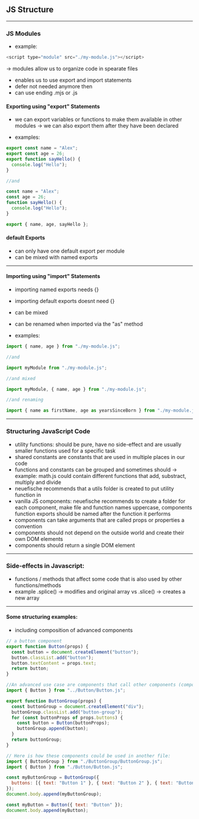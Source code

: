 ## JS Structure

---

### JS Modules

- example:

```javascript
<script type="module" src="./my-module.js"></script>
```

-> modules allow us to organize code in spearate files

- enables us to use export and import statements
- defer not needed anymore then
- can use ending .mjs or .js

#### Exporting using "export" Statements

- we can export variables or functions to make them available in other modules
  -> we can also export them after they have been declared

- examples:

```javascript
export const name = "Alex";
export const age = 26;
export function sayHello() {
  console.log("Hello");
}

//and

const name = "Alex";
const age = 26;
function sayHello() {
  console.log("Hello");
}

export { name, age, sayHello };
```

#### default Exports

- can only have one default export per module
- can be mixed with named exports

---

#### Importing using "import" Statements

- importing named exports needs {}
- importing default exports doesnt need {}
- can be mixed
- can be renamed when imported via the "as" method

- examples:

```javascript
import { name, age } from "./my-module.js";

//and

import myModule from "./my-module.js";

//and mixed

import myModule, { name, age } from "./my-module.js";

//and renaming

import { name as firstName, age as yearsSinceBorn } from "./my-module.js";
```

---

### Structuring JavaScript Code

- utility functions: should be pure, have no side-effect and are usually smaller functions used for a specific task
- shared constants are constants that are used in multiple places in our code
- functions and constants can be grouped and sometimes should
  -> example: math.js could contain different functions that add, substract, multiply and divide
- neuefische recommends that a utils folder is created to put utility function in
- vanilla JS components: neuefische recommends to create a folder for each component, make file and function names uppercase, components function exports should be named after the function it performs
- components can take arguments that are called props or properties a convention
- components should not depend on the outside world and create their own DOM elements
- components should return a single DOM element

---

### Side-effects in Javascript:

- functions / methods that affect some code that is also used by other functions/methods
- example .splice() -> modifies and original array vs .slice() -> creates a new array

---

#### Some structuring examples:

- including composition of advanced components

```javascript
// a button component
export function Button(props) {
  const button = document.createElement("button");
  button.classList.add("button");
  button.textContent = props.text;
  return button;
}

//An advanced use case are components that call other components (composition):
import { Button } from "../Button/Button.js";

export function ButtonGroup(props) {
  const buttonGroup = document.createElement("div");
  buttonGroup.classList.add("button-group");
  for (const buttonProps of props.buttons) {
    const button = Button(buttonProps);
    buttonGroup.append(button);
  }
  return buttonGroup;
}

// Here is how these components could be used in another file:
import { ButtonGroup } from "./ButtonGroup/ButtonGroup.js";
import { Button } from "./Button/Button.js";

const myButtonGroup = ButtonGroup({
  buttons: [{ text: "Button 1" }, { text: "Button 2" }, { text: "Button 3" }],
});
document.body.append(myButtonGroup);

const myButton = Button({ text: "Button" });
document.body.append(myButton);
```
